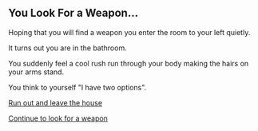 ## You Look For a Weapon...

 Hoping that you will find a weapon you enter the room to your left quietly. 

It turns out you are in the bathroom. 

You suddenly feel a cool rush run through your body making the hairs on your arms stand. 

You think to yourself "I have two options".

[Run out and leave the house](run-out.md) 

[Continue to look for a weapon](continued-search-wepon.md)
